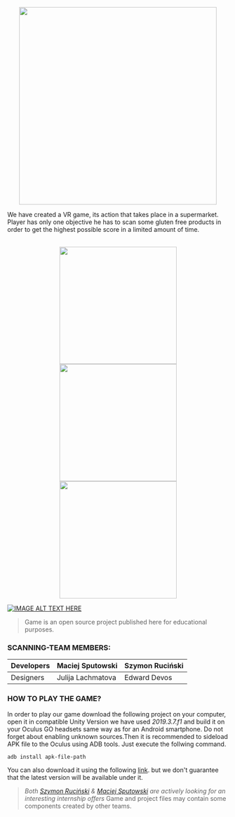<p align="center">
    <img width="450" src="Images/logo.png"/>
</p>
We have created a VR game, its action that takes place in a supermarket. Player has only one objective he has to scan some gluten free products in order to get the highest possible score in a limited amount of time. <br/>
<br/>

<p align="center">
    <img width="267" src="Images/1.png"/>
    <img width="267" src="Images/2.png"/>
    <img width="267" src="Images/3.png"/>
</p>

[![IMAGE ALT TEXT HERE](https://img.youtube.com/vi/YOUTUBE_VIDEO_ID_HERE/0.jpg)](https://www.youtube.com/watch?v=wCd-qGt54t8)

> Game is an open source project published here for educational purposes.

 <h3 align="left">SCANNING-TEAM MEMBERS: </h3>

| Developers	| Maciej Sputowski 	|   Szymon Ruciński	|
|---	|---------	|--- |
| Designers	| Julija Lachmatova   	| Edward Devos 	|

 <h3 align="left">HOW TO PLAY THE GAME? </h3>

In order to play our game download the following project on your computer, open it in compatible Unity Version we have used *2019.3.7.f1* and build it on your Oculus GO headsets same way as for an Android smartphone. Do not forget about enabling unknown sources.Then it is recommended to sideload APK file to the Oculus using ADB tools. Just execute the follwing command.

```sh
adb install apk-file-path
```
You can also download it using the following [link](https://appsenjoy.com/download/a0eb101c19192df8ae09555029cbb50a.html "Apk file"). but we don't guarantee that the latest version will be available under it.


> *Both [Szymon Ruciński](https://github.com/szymonrucinski "Szymon's github") & [Maciej Sputowski](https://github.com/macieksputowski "Maciek's github") are actively looking for an interesting internship offers*
> Game and project files may contain some components created by other teams. <br/>

